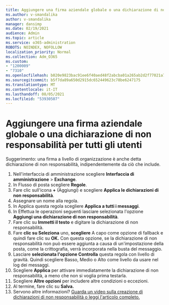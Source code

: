 ```yaml
---
title: Aggiungere una firma aziendale globale o una dichiarazione di non responsabilità per tutti gli utenti
ms.author: v-smandalika
author: v-smandalika
manager: dansimp
ms.date: 02/19/2021
audience: Admin
ms.topic: article
ms.service: o365-administration
ROBOTS: NOINDEX, NOFOLLOW
localization_priority: Normal
ms.collection: Adm_O365
ms.custom:
- "1200009"
- "7310"
ms.openlocfilehash: b020e9823bac91ee6f40aed48f2abcba01a265ab2d2f77021a745e69af5a5366
ms.sourcegitcommit: b5f7da89a650d2915dc652449623c78be6247175
ms.translationtype: MT
ms.contentlocale: it-IT
ms.lasthandoff: 08/05/2021
ms.locfileid: "53930507"
---
```

# <a name="add-a-global-company-signature-or-disclaimer-for-all-users"></a>Aggiungere una firma aziendale globale o una dichiarazione di non responsabilità per tutti gli utenti

Suggerimento: una firma a livello di organizzazione è anche detta dichiarazione di non responsabilità, indipendentemente da ciò che include.

1. Nell'interfaccia di amministrazione scegliere **Interfaccia di amministrazione**  >  **Exchange**.
2. In Flusso di posta scegliere **Regole**.
3. Fare clic sull'icona **+** (Aggiungi) e scegliere **Applica le dichiarazioni di non responsabilità**.
4. Assegnare un nome alla regola.
5. In Applica questa regola scegliere **Applica a tutti i messaggi**.
6. In Effettua le operazioni seguenti lasciare selezionata l'opzione **Aggiungi una dichiarazione di non responsabilità**.
7. Fare clic su **Immetti il testo** e digitare la dichiarazione di non responsabilità.
8. Fare **clic su Seleziona** uno, **scegliere** A capo come opzione di fallback e quindi fare clic su **OK.** Con questa opzione, se la dichiarazione di non responsabilità non può essere aggiunta a causa di un'impostazione della posta, come la crittografia, verrà incorporata nella busta del messaggio.
9. Lasciare **selezionata l'opzione Controlla** questa regola con livello di gravità. Quindi scegliere Basso, Medio o Alto come livello da usare nel log dei messaggi.
10. Scegliere **Applica** per attivare immediatamente la dichiarazione di non responsabilità, a meno che non si voglia prima testarla.
11. Scegliere **Altre opzioni** per includere altre condizioni o eccezioni.
12. Al termine, fare clic su **Salva.**
13. Servono altre informazioni? [Guarda un video sulla creazione di dichiarazioni di non responsabilità o leggi l'articolo completo.](https://support.office.com/article/2d75860f-c527-4352-a7f6-73eba54c0c72?wt.mc_id=Chat_GlobalSignature)